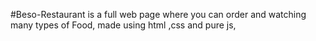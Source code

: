 #Beso-Restaurant is a full web page where you can order and watching many types of Food, made using html ,css and pure js,

